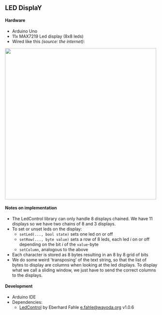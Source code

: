 ## LED DisplaY

#### Hardware

- Arduino Uno
- 11x MAX7219 Led display (8x8 leds)
- Wired like this _(source: the internet)_:
<img src="https://user-images.githubusercontent.com/47608311/211937380-e48b0876-e36b-4873-9c20-ebee0466bb67.png" height="500px" />


#### Notes on implementation

- The LedControl library can only handle 8 displays chained. We have 11 displays so we have two chains of 8 and 3 displays.
- To set or unset leds on the display:
    - `setLed(..., bool state)` sets one led on or off
    - `setRow(..., byte value)` sets a row of 8 leds, each led _i_ on or off depending on the bit _i_ of the `value`-byte
    - `setColumn`, analogous to the above
- Each character is stored as 8 bytes resulting in an 8 by 8 grid of bits
- We do some weird 'transposing' of the text string, so that the list of bytes to display are columns when looking at the led displays. To display what we call a sliding window, we just have to send the correct columns to the displays.

#### Development

- Arduino IDE
- Dependencies:
    - [LedControl](http://wayoda.github.io/LedControl/) by Eberhard Fahle <e.fahle@wayoda.org> v1.0.6

